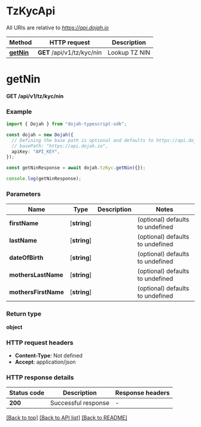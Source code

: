 # TzKycApi

All URIs are relative to *https://api.dojah.io*

Method | HTTP request | Description
------------- | ------------- | -------------
[**getNin**](TzKycApi.md#getNin) | **GET** /api/v1/tz/kyc/nin | Lookup TZ NIN


# **getNin**

#### **GET** /api/v1/tz/kyc/nin


### Example


```typescript
import { Dojah } from "dojah-typescript-sdk";

const dojah = new Dojah({
  // Defining the base path is optional and defaults to https://api.dojah.io
  // basePath: "https://api.dojah.io",
  apiKey: "API_KEY",
});

const getNinResponse = await dojah.tzKyc.getNin({});

console.log(getNinResponse);
```


### Parameters

Name | Type | Description  | Notes
------------- | ------------- | ------------- | -------------
 **firstName** | [**string**] |  | (optional) defaults to undefined
 **lastName** | [**string**] |  | (optional) defaults to undefined
 **dateOfBirth** | [**string**] |  | (optional) defaults to undefined
 **mothersLastName** | [**string**] |  | (optional) defaults to undefined
 **mothersFirstName** | [**string**] |  | (optional) defaults to undefined


### Return type

**object**

### HTTP request headers

 - **Content-Type**: Not defined
 - **Accept**: application/json


### HTTP response details
| Status code | Description | Response headers |
|-------------|-------------|------------------|
**200** | Successful response |  -  |

[[Back to top]](#) [[Back to API list]](../README.md#documentation-for-api-endpoints) [[Back to README]](../README.md)


